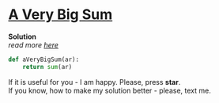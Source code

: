 # [A Very Big Sum](https://www.hackerrank.com/challenges/a-very-big-sum)

**Solution**
<br>
*read more [here](https://stackoverflow.com/questions/7604966/maximum-and-minimum-values-for-ints)*
<br>
```python
def aVeryBigSum(ar):
    return sum(ar)
```

If it is useful for you - I am happy. Please, press **star**.
<br>
If you know, how to make my solution better - please, text me.
